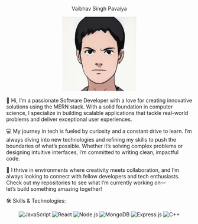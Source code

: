 <p align="center">Vaibhav Singh Pavaiya</p>

<p align="center"><img src="https://github.com/vss5050/vss5050/raw/main/vaibhav%20.png" alt="Profile Picture" width="200" height="200"></p>

<p>👋 Hi, I’m a passionate Software Developer with a love for creating innovative solutions using the MERN stack. With a solid foundation in computer science, I specialize in building scalable applications that tackle real-world problems and deliver exceptional user experiences.</p>

<p>💻 My journey in tech is fueled by curiosity and a constant drive to learn. I’m always diving into new technologies and refining my skills to push the boundaries of what’s possible. Whether it’s solving complex problems or designing intuitive interfaces, I’m committed to writing clean, impactful code.</p>

<p>🚀 I thrive in environments where creativity meets collaboration, and I’m always looking to connect with fellow developers and tech enthusiasts. Check out my repositories to see what I’m currently working on—<br>let’s build something amazing together!</p>

<p>
  🛠️ Skills & Technologies:
</p>

<p align="center">
  <img src="https://img.shields.io/badge/JavaScript-F7DF1E?style=flat&logo=javascript&logoColor=black" alt="JavaScript" width="120" >
  <img src="https://img.shields.io/badge/React-61DAFB?style=flat&logo=react&logoColor=white" alt="React" width="120" >
  <img src="https://img.shields.io/badge/Node.js-339933?style=flat&logo=node.js&logoColor=white" alt="Node.js" width="120" >
  <img src="https://img.shields.io/badge/MongoDB-47A248?style=flat&logo=mongodb&logoColor=white" alt="MongoDB" width="120" >
  <img src="https://img.shields.io/badge/Express.js-000000?style=flat&logo=express&logoColor=white" alt="Express.js" width="120" >
  <img src="https://img.shields.io/badge/C%2B%2B-00599C?style=flat&logo=c%2B%2B&logoColor=white" alt="C++" width="120" >
</p>

